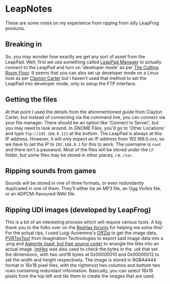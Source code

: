 # LeapNotes
These are some notes on my experience from ripping from silly LeapFrog products.

## Breaking in
So, you may wonder *how* exactly we get any sort of asset from the LeapPad. Well, first we use something called [LeapPad Manager](https://web.archive.org/web/20210507031610/https://spiffyhacks.com/uploads/leappad-manager.zip) to actually connect to the LeapPad and turn on 'developer mode' as per [The Cutting Room Floor](https://tcrf.net/LeapPad_Explorer#Developer_Mode). It seems that you can also set up developer mode on a Linux host as per [Clayton Carter](https://gist.github.com/claytonrcarter/847fe44f5a5066ce6a1e33524740b037) but I haven't used that method to set the LeapPad into developer mode, only to setup the FTP interface.

## Getting the files
At that point I used the details from the aforementioned guide from Clayton Carter, but instead of connecting via the command line, you can connect via your file manager. There should be an option like 'Connect to Server', but you may need to look around. In GNOME Files, you'd go to 'Other Locations' and type `ftp://192.168.0.111` at the bottom. The LeapPad is always at this IP address. However, it will only expect an IP address from 192.168.0.xxx, so we have to set the IP to `192.168.0.1` for this to work. The username is `root` and there isn't a password. Most of the files will be stored under the `LF` folder, but some files may be stored in other places, i.e. `/var`.

## Ripping sounds from games
Sounds will be stored in one of three formats, or even redundantly duplicated in one of them. They'll either be an MP3 file, an Ogg Vorbis file, or an ADPCM-flavoured WAV file.

## Ripping UDI images (developed by LeapFrog)
This is a bit of an interesting process which will require various tools. A big thank you to the folks over on the [ResHax forums](https://reshax.com/topic/588-leapfrog-udi-files/) for helping me solve this! For the actual rips, I used Luigi Auriemma's [OffZip](https://aluigi.altervista.org/mytoolz.htm) to get the image data, [PVRTexTool](https://developer.imaginationtech.com/pvrtextool/) from Imagination Technologies to export said image data into a .png and [Aseprite (paid, but free source code)](https://aseprite.org/) to wrangle the tiles into an actual image. [ImHex](https://imhex.werwolv.net) was also used to check the bytes in the .udi that set the dimensions, with two uint16 bytes at 0x00000010 and 0x00000012 to set the width and height respectively. The image is stored in RGBA4444 format in 18x18 pixel tiles, with the rightmost two columns and bottom two rows containing redundant information. Basically, you can select 16x16 pixels from the top left and tile them to create the images that are used.
